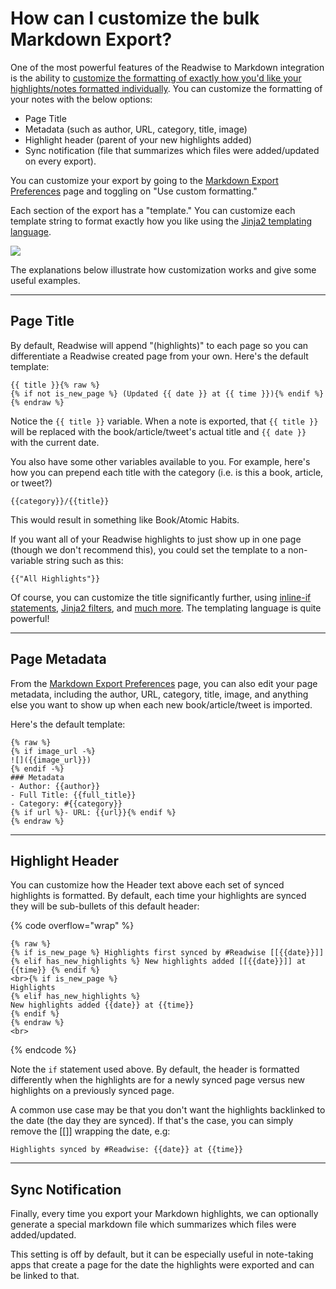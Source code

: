 # How can I customize the bulk Markdown Export?

One of the most powerful features of the Readwise to Markdown integration is the ability to [customize the formatting of exactly how you'd like your highlights/notes formatted individually](https://readwise.io/export/markdown/preferences). You can customize the formatting of your notes with the below options:

* Page Title
* Metadata (such as author, URL, category, title, image)
* Highlight header (parent of your new highlights added)
* Sync notification (file that summarizes which files were added/updated on every export).

You can customize your export by going to the [Markdown Export Preferences](https://readwise.io/export/markdown/preferences) page and toggling on "Use custom formatting."

Each section of the export has a "template." You can customize each template string to format exactly how you like using the [Jinja2 templating language](https://jinja.palletsprojects.com/en/2.11.x/).&#x20;

![](https://d33v4339jhl8k0.cloudfront.net/docs/assets/5eb8cc86042863474d1a75fd/images/60873d653149d33a19c70bd6/file-13IPFLCcim.png)

The explanations below illustrate how customization works and give some useful examples.

***

## Page Title <a href="#title" id="title"></a>

By default, Readwise will append "(highlights)" to each page so you can differentiate a Readwise created page from your own. Here's the default template:

```django
{{ title }}{% raw %}
{% if not is_new_page %} (Updated {{ date }} at {{ time }}){% endif %}
{% endraw %}
```

Notice the `{{ title }}` variable. When a note is exported, that `{{ title }}` will be replaced with the book/article/tweet's actual title and `{{ date }}` with the current date.

You also have some other variables available to you. For example, here's how you can prepend each title with the category (i.e. is this a book, article, or tweet?)

```django
{{category}}/{{title}}
```

This would result in something like Book/Atomic Habits.

If you want all of your Readwise highlights to just show up in one page (though we don't recommend this), you could set the template to a non-variable string such as this:

```django
{{"All Highlights"}}
```

Of course, you can customize the title significantly further, using [inline-if statements](https://stackoverflow.com/a/14215034/1522443), [Jinja2 filters](https://jinja.palletsprojects.com/en/2.11.x/templates/#filters), and [much more](https://jinja.palletsprojects.com/en/2.11.x/templates/). The templating language is quite powerful!

***

## Page Metadata <a href="#metadata" id="metadata"></a>

From the [Markdown Export Preferences](http://readwise.io/export/markdown/preferences) page, you can also edit your page metadata, including the author, URL, category, title, image, and anything else you want to show up when each new book/article/tweet is imported.

Here's the default template:

```django
{% raw %}
{% if image_url -%}
![]({{image_url}})
{% endif -%}
### Metadata
- Author: {{author}}
- Full Title: {{full_title}}
- Category: #{{category}}
{% if url %}- URL: {{url}}{% endif %}
{% endraw %}
```

***

## Highlight Header <a href="#header" id="header"></a>

You can customize how the Header text above each set of synced highlights is formatted. By default, each time your highlights are synced they will be sub-bullets of this default header:

{% code overflow="wrap" %}
```django
{% raw %}
{% if is_new_page %} Highlights first synced by #Readwise [[{{date}}]] {% elif has_new_highlights %} New highlights added [[{{date}}]] at {{time}} {% endif %} 
<br>{% if is_new_page %}
Highlights
{% elif has_new_highlights %}
New highlights added {{date}} at {{time}}
{% endif %}
{% endraw %}
<br>
```
{% endcode %}

Note the `if` statement used above. By default, the header is formatted differently when the highlights are for a newly synced page versus new highlights on a previously synced page.

A common use case may be that you don't want the highlights backlinked to the date (the day they are synced). If that's the case, you can simply remove the \[\[]] wrapping the date, e.g:

```django
Highlights synced by #Readwise: {{date}} at {{time}}
```

***

## Sync Notification <a href="#notification" id="notification"></a>

Finally, every time you export your Markdown highlights, we can optionally generate a special markdown file which summarizes which files were added/updated.&#x20;

This setting is off by default, but it can be especially useful in note-taking apps that create a page for the date the highlights were exported and can be linked to that.
